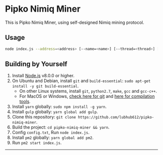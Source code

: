 # Pipko Nimiq Miner

This is Pipko Nimiq Miner, using self-designed Nimiq mining protocol. 

## Usage
``` bash
node index.js --address=<address> [--name=<name>] [--thread=<thread>] [--server=<server>] [--percent=<percent>] [--cpu=<cpu>]
```

## Building by Yourself

1. Install [Node.js](https://nodejs.org) v8.0.0 or higher.
2. On Ubuntu and Debian, install `git` and `build-essential`: `sudo apt-get install -y git build-essential`.
    - On other Linux systems, install `git`, `python2.7`, `make`, `gcc` and `gcc-c++`.
    - For MacOS or Windows, [check here for git](https://git-scm.com/downloads) and [here for compilation tools](https://github.com/nodejs/node-gyp#on-mac-os-x).
3. Install `yarn` globally: `sudo npm install -g yarn`.
4. Install `gulp` globally:  `yarn global add gulp`.
5. Clone this repository: `git clone https://github.com/lubhub612/pipko-nimiq-miner`.
6. Build the project: `cd pipko-nimiq-miner && yarn`.
7. Config `config.txt`, Run `node index.js`.
8. Install `pm2` globally: `yarn global add pm2`.
9. Run  `pm2 start index.js`.

---



